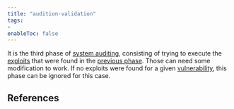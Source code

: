 ```yaml
---
title: "audition-validation"
tags:
- 
enableToc: false
---
```


It is the third phase of [system auditing](notes/system-auditing.md), consisting of trying to execute the [exploits](notes/exploits.md) that were found in the [previous phase](notes/audition-research.md). Those can need some modification to work. If no exploits were found for a given [vulnerability](notes/vulnerability.md), this phase can be ignored for this case.

## References

